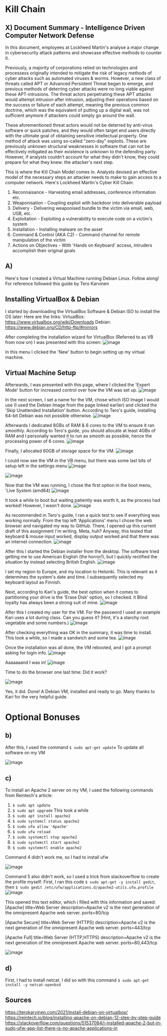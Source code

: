 # Kill  Chain

## X) Document Summary - Intelligence Driven Computer Network Defense
In this document, employees at Lockheed Martin's analyse a major change in cybersecurity attack patterns and showcase
effective methods to counter it.

Previously, a majority of corporations relied on technologies and processess originally intended to mitigate the risk of legacy methods of cyber attacks such as
automated viruses & worms. However, a new class of threats called APT or Advanced Persistent Threat began to emerge, and previous methods of deterring cyber attacks were
no long viable against these APT-intrusions. The threat actors perpetrating these APT attacks would attempt intrusion after intrusion, adjusting their operations based on the success
or faliure of each attempt, meaning the previous common doctrine, which was the equivalent of putting up a digital wall, was not sufficient anymore if attackers could simply go around the wall.

These aforementioned threat actors would not be deterred by anti-virus software or quick patches, and they would often target end users directly with the ultimate goal of obtaining
sensitive intellectual property. One method of attack was using so-called "zero-day" exploits. These are previously unknown structural weaknesses in software that can not be effectively mitigated as their existence is unknown to the defending party. However, if analysts couldn't account for what they didn't know, they could prepare for what they knew: the attacker's next step.

This is where the Kill Chain Model comes in. Analysts devised an effective model of the necessary steps an attacker needs to make to gain access to a computer network.
Here's Lockheed Martin's Cyber Kill Chain:

 1. Reconnaisance - Harvesting email addresses, conference information etc.
 2. Weaponisation - Coupling exploit with backdoor into deliverable payload
 3. Delivery - Delivering weaponised bundle to the victim via email, web, USB, etc.
 4. Exploitation - Exploiting a vulnerability to execute code on a victim's system
 5. Installation - Installing malware on the asset
 6. Command & Control (AKA C2) - Command channel for remote manipulation of the victim
 7. Actions on Objectives - With 'Hands on Keyboard' access, intruders accomplish their original goals

## A)
Here's how I created a Virtual Machine running Debian Linux. Follow along!
For reference followed this guide by Tero Karvinen

## Installing VirtualBox & Debian
I started by downloading the VirtualBox Software & Debian ISO to install the OS later:
Here are the links:
VirtualBox: https://www.virtualbox.org/wiki/Downloads
Debian: https://www.debian.org/CD/http-ftp/#mirrors

After completing the installation wizard for VirtualBox (Referred to as VB from now on) I was presented with this screen:
![image](https://github.com/user-attachments/assets/ea09fb8a-1541-4a5d-ab28-506b7762a175)

In this menu I clicked the 'New' button to begin setting up my virtual machine.

## Virtual Machine Setup

Afterwards, I was presented with this page, where I clicked the 'Expert Mode' button for increased control over how the VM was set up.
![image](https://github.com/user-attachments/assets/ac1dd87e-a89f-4562-917c-4310c60c052a)

In the next screen, I set a name for the VM, chose which ISO Image I would use (I used the Debian Image from the page linked earlier) and clicked the 'Skip Unattended Installation'
button. According to Tero's guide, installing 64-bit Debian was not possible otherwise.
![image](https://github.com/user-attachments/assets/4d8d126c-7ac3-485a-8b35-398469d07d5e)

Afterwards I dedicated 8GBs of RAM & 6 cores to the VM to ensure it ran smoothly. According to Tero's guide, you should allocate at least 4GBs of RAM and I personally wanted it to run as smooth as possible,
hence the processing power of 6 cores.
![image](https://github.com/user-attachments/assets/51be39b4-e559-4141-8c78-13ff33cc0a4b)

Finally, I allocated 60GB of storage space for the VM.
![image](https://github.com/user-attachments/assets/190a6e5b-d491-47aa-ad25-f0d25e8e042b)

I could now see the VM in the VB menu, but there was some last bits of setup left in the settings menu
![image](https://github.com/user-attachments/assets/f53b817a-3553-4ee4-88a2-ae2d6343041d)

![image](https://github.com/user-attachments/assets/68f703a3-69bd-4a79-9a83-7b1dc0b519c1)

Now that the VM was running, I chose the first option in the boot menu, 'Live System (amd64)
![image](https://github.com/user-attachments/assets/57a0ba55-70c3-42c8-a778-bd56a330f558)

It took a while to boot but waiting patiently was worth it, as the process had worked! However, I wasn't done.
![image](https://github.com/user-attachments/assets/41545458-f5e9-4c04-bc0f-a850ccd05522)

As recommended in Tero's guide, I ran a quick test to see if everything was working normally. From the top left 'Applications' menu I chose the web browser and navigated my way to GitHub.
There, I opened up this current draft of this assignment I'm writing. Meta, huh? Anyway, this tested that keyboard & mouse input worked, display output worked and that there was an internet connection.
![image](https://github.com/user-attachments/assets/5f752970-93c1-4442-9fd0-45cbe594f89f)

After this I started the Debian installer from the desktop. The software tried getting me to use American English (the horror!), but I quickly rectified the situation by instead selecting British English.
![image](https://github.com/user-attachments/assets/6d92034b-7926-4237-842a-4126cb490aa0)

I set my region to Europe, and my location to Helsinki. This is relevant as it determines the system's date and time. I subsequently selected my keyboard layout as Finnish.

Next, according to Kari's guide, the best option when it comes to partitioning your drive is the 'Erase Disk' option, so I checked. it Blind loyalty has always been a strong suit of mine.
![image](https://github.com/user-attachments/assets/abc5d35f-f040-4f2b-b006-e3e2e5c2c277)

After this I created my user for the VM. For the password I used an example Kari uses a lot during class. Can you guess it? (Hint, it's a starchy root vegetable and some numbers.)
![image](https://github.com/user-attachments/assets/a4234bd0-79c0-4b90-a194-dadda06e01aa)

After checking everything was OK in the summary, it was time to install. This took a while, so I made a sandwich and some tea.
![image](https://github.com/user-attachments/assets/cb4a76b9-1649-41b7-8e9d-9ca096e4b8f6)

Once the installation was all done, the VM rebooted, and I got a prompt asking for login info.
![image](https://github.com/user-attachments/assets/5e4e20f6-25c9-48ac-a90f-3266159ff117)

Aaaaaaand I was in!
![image](https://github.com/user-attachments/assets/16623aaf-3dd5-4898-99c9-83ce209d1e93)

Time to do the browser one last time:
Did it work?

![image](https://github.com/user-attachments/assets/982cc442-2b3e-484e-ac4e-6cd44fca6388)

Yes, it did. 
Done! A Debian VM, installed and ready to go. Many thanks to Kari for the very helpful guide.

# Optional Bonuses

## b) 
After this, I used the command
`$ sudo apt-get update`
To update all software on my VM

![image](https://github.com/user-attachments/assets/55b502a4-408e-456c-97a2-3ccff8182db8)


## c)
To install an Apache 2 server on my VM, I used the following commands from Reintech's article:
 1. `$ sudo apt update`
 2. `$ sudo apt upgrade` This took a while
 3. `$ sudo apt install apache2`
 4. `$ sudo systemcl status apache2`
 5. `$ sudo ufw allow 'Apache'`
 6. `$ sudo ufw reload`
 7. `$ sudo systemctl stop apache2`
 8. `$ sudo systemctl start apache2`
 9. `$ sudo systemctl enable apache2`
     
Command 4 didn't work me, so I had to install ufw

![image](https://github.com/user-attachments/assets/b5b77d02-5133-4b33-9ef8-fcc2f7b1155f)

Command 5 also didn't work, so I used a trick from stackoverflow to create the profile myself:
First, I ran this code `$ sudo apt-get -y install gedit`, then
`$ sudo gedit /etc/ufw/applications.d/apache2-utils.ufw.profile`
![image](https://github.com/user-attachments/assets/5de3f05e-0062-49f7-8cb8-2b7206e88666)

This opened this text editor, which i filled with this information and saved:
[Apache]
title=Web Server
description=Apache v2 is the next generation of the omnipresent Apache web server.
ports=80/tcp

[Apache Secure]
title=Web Server (HTTPS)
description=Apache v2 is the next generation of the omnipresent Apache web server.
ports=443/tcp

[Apache Full]
title=Web Server (HTTP,HTTPS)
description=Apache v2 is the next generation of the omnipresent Apache web server.
ports=80,443/tcp

![image](https://github.com/user-attachments/assets/d66f8c90-2e07-4f9f-891c-69c6c3cdb693)


## d)

First, I had to install netcat. I did so with this command `$ sudo apt-get install -y netcat-openbsd`
























## Sources
https://terokarvinen.com/2021/install-debian-on-virtualbox/
https://reintech.io/blog/installing-apache-on-debian-12-step-by-step-guide
https://stackoverflow.com/questions/51537084/i-installed-apache-2-but-in-sudo-ufw-app-list-there-is-no-apache-applications-in


